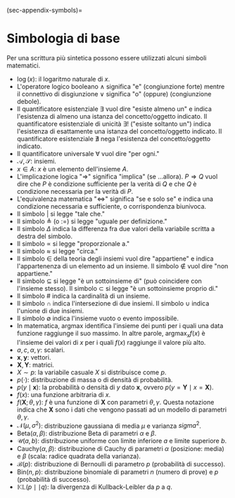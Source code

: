 (sec-appendix-symbols)=
# Simbologia di base 

Per una scrittura più sintetica possono essere utilizzati alcuni simboli matematici.

-   $\log(x)$: il logaritmo naturale di $x$.
-   L'operatore logico booleano $\land$ significa "e" (congiunzione forte) mentre il connettivo di disgiunzione $\lor$ significa "o" (oppure) (congiunzione debole).
-   Il quantificatore esistenziale $\exists$ vuol dire "esiste almeno un" e indica l'esistenza di almeno una istanza del concetto/oggetto indicato. Il quantificatore esistenziale di unicità $\exists!$ ("esiste soltanto un") indica l'esistenza di esattamente una istanza del concetto/oggetto indicato. Il quantificatore esistenziale $\nexists$ nega l'esistenza del concetto/oggetto indicato.
-   Il quantificatore universale $\forall$ vuol dire "per ogni."
-   $\mathcal{A, S}$: insiemi.
-   $x \in A$: $x$ è un elemento dell'insieme $A$.
-   L'implicazione logica "$\Rightarrow$" significa "implica" (se ...allora). $P \Rightarrow Q$ vuol dire che $P$ è condizione sufficiente per la verità di $Q$ e che $Q$ è condizione necessaria per la verità di $P$.
-   L'equivalenza matematica "$\iff$" significa "se e solo se" e indica una condizione necessaria e sufficiente, o corrispondenza biunivoca.
-   Il simbolo $\vert$ si legge "tale che."
-   Il simbolo $\triangleq$ (o $:=$) si legge "uguale per definizione."
-   Il simbolo $\Delta$ indica la differenza fra due valori della variabile scritta a destra del simbolo.
-   Il simbolo $\propto$ si legge "proporzionale a."
-   Il simbolo $\approx$ si legge "circa."
-   Il simbolo $\in$ della teoria degli insiemi vuol dire "appartiene" e indica l'appartenenza di un elemento ad un insieme. Il simbolo $\notin$ vuol dire "non appartiene."
-   Il simbolo $\subseteq$ si legge "è un sottoinsieme di" (può coincidere con l'insieme stesso). Il simbolo $\subset$ si legge "è un sottoinsieme proprio di."
-   Il simbolo $\#$ indica la cardinalità di un insieme.
-   Il simbolo $\cap$ indica l'intersezione di due insiemi. Il simbolo $\cup$ indica l'unione di due insiemi.
-   Il simbolo $\emptyset$ indica l'insieme vuoto o evento impossibile.
-   In matematica, $\mbox{argmax}$ identifica l'insieme dei punti per i quali una data funzione raggiunge il suo massimo. In altre parole, $\mbox{argmax}_x f(x)$ è l'insieme dei valori di $x$ per i quali $f(x)$ raggiunge il valore più alto.
-   $a, c, \alpha, \gamma$: scalari.
-   $\boldsymbol{x}, \boldsymbol{y}$: vettori.
-   $\boldsymbol{X}, \boldsymbol{Y}$: matrici.
-   $X \sim p$: la variabile casuale $X$ si distribuisce come $p$.
-   $p(\cdot)$: distribuzione di massa o di densità di probabilità.
-   $p(y \mid \boldsymbol{x})$: la probabilità o densità di $y$ dato $\boldsymbol{x}$, ovvero $p(y = \boldsymbol{Y} \mid x = \boldsymbol{X})$.
-   $f(x)$: una funzione arbitraria di $x$.
-   $f(\boldsymbol{X}; \theta, \gamma)$: $f$ è una funzione di $\boldsymbol{X}$ con parametri $\theta, \gamma$. Questa notazione indica che $\boldsymbol{X}$ sono i dati che vengono passati ad un modello di parametri $\theta, \gamma$.
-   $\mathcal{N}(\mu, \sigma^2)$: distribuzione gaussiana di media $\mu$ e varianza $sigma^2$.
-   $\mbox{Beta}(\alpha, \beta)$: distribuzione Beta di parametri $\alpha$ e $\beta$.
-   $\mathcal{U}(a, b)$: distribuzione uniforme con limite inferiore $a$ e limite superiore $b$.
-   $\mbox{Cauchy}(\alpha, \beta)$: distribuzione di Cauchy di parametri $\alpha$ (posizione: media) e $\beta$ (scala: radice quadrata della varianza).
-   $\mathcal{B}(p)$: distribuzione di Bernoulli di parametro $p$ (probabilità di successo).
-   $\mbox{Bin}(n, p)$: distribuzione binomiale di parametri $n$ (numero di prove) e $p$ (probabilità di successo).
-   $\mathbb{KL} (p \mid\mid q)$: la divergenza di Kullback-Leibler da $p$ a $q$.
